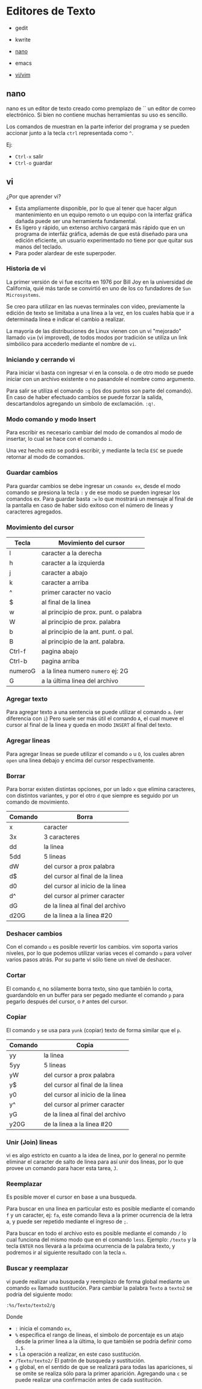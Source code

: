 # Editores de Texto

- gedit
- kwrite

- [nano](#nano)
- emacs
- [vi/vim](#vi)

## nano

nano es un editor de texto creado como premplazo de `` un editor de correo electrónico. Si bien no contiene muchas herramientas su uso es sencillo.

Los comandos de muestran en la parte inferior del programa y se pueden accionar junto a la tecla `ctrl` representada como `^`.

Ej:

- `Ctrl-x` salir
- `Ctrl-o` guardar

## vi

¿Por que aprender vi?

- Esta ampliamente disponible, por lo que al tener que hacer algun mantenimiento en un equipo remoto o un equipo con la interfaz gráfica dañada puede ser una herramienta fundamental.
- Es ligero y rápido, un extenso archivo cargará más rápido que en un programa de interfáz gráfica, además de que está diseñado para una edición eficiente, un usuario experimentado no tiene por que quitar sus manos del teclado.
- Para poder alardear de este superpoder.

### Historia de vi

La primer versión de vi fue escrita en 1976 por Bill Joy en la universidad de California, quié más tarde se convirtió en uno de los co fundadores de `Sun Microsystems`.

Se creo para utilizar en las nuevas terminales con video, previamente la edición de texto se limitaba a una línea a la vez, en los cuales había que ir a determinada línea e indicar el cambio a realizar.

La mayoría de las distribuciones de Linux vienen con un vi "mejorado" llamado `vim` (vi improved), de todos modos por tradición se utiliza un link simbólico para accederlo mediante el nombre de `vi`.

### Iniciando y cerrando vi

Para iniciar vi basta con ingresar vi en la consola.
o de otro modo se puede iniciar con un archivo existente o no pasandole el nombre como argumento.

Para salir se utiliza el comando `:q` (los dos puntos son parte del comando). En caso de haber efectuado cambios se puede forzar la salida, descartandolos agregando un simbolo de exclamación. `:q!`.

### Modo comando y modo Insert

Para escribir es necesario cambiar del modo de comandos al modo de insertar, lo cual se hace con el comando `i`.

Una vez hecho esto se podrá escribir, y mediante la tecla `ESC` se puede retornar al modo de comandos.

### Guardar cambios

Para guardar cambios se debe ingresar un `comando ex`, desde el modo comando se presiona la tecla `:` y de ese modo se pueden ingresar los comandos ex. Para guardar basta `:w` lo que mostrará un mensaje al final de la pantalla en caso de haber sido exitoso con el número de lineas y caracteres agregados.

### Movimiento del cursor

| Tecla   | Movimiento del cursor                 |
|---------|-------------------------              |
| l       | caracter a la derecha                 |
| h       | caracter a la izquierda               |
| j       | caracter a abajo                      |
| k       | caracter a arriba                     |
| ^       | primer caracter no vacio              |
| $       | al final de la linea                  |
| w       | al principio de prox. punt. o palabra |
| W       | al principio de prox. palabra         |
| b       | al  principio de la ant. punt. o pal. |
| B       | al principio de la ant. palabra.      |
| Ctrl-f  | pagina abajo                          |
| Ctrl-b  | pagina arriba                         |
| numeroG | a la linea numero `numero` ej: 2G     |
| G       | a la última linea del archivo         |

### Agregar texto

Para agregar texto a una sentencia se puede utilizar el comando `a`. (ver diferencia con `i`)
Pero suele ser más útil el comando `A`, el cual mueve el cursor al final de la linea y queda en modo `INSERT` al final del texto.

### Agregar lineas

Para agregar lineas se puede utilizar el comando `o` u `O`, los cuales abren `open` una linea debajo y encima del cursor respectivamente.

### Borrar

Para borrar existen distintas opciones, por un lado `x` que elimina caracteres, con distintos variantes, y por el otro `d` que siempre es seguido por un comando de movimiento.

| Comando | Borra                            |
|---------|----------------------------------|
| x       | caracter                         |
| 3x      | 3 caracteres                     |
| dd      | la linea                         |
| 5dd     | 5 lineas                         |
| dW      | del cursor a prox palabra        |
| d$      | del cursor al final de la linea  |
| d0      | del cursor al inicio de la linea |
| d^      | del cursor al primer caracter    |
| dG      | de la linea al final del archivo |
| d20G    | de la linea a la linea #20       |

### Deshacer cambios

Con el comando `u` es posible revertir los cambios.
vim soporta varios niveles, por lo que podemos utilizar varias veces el comando `u` para volver varios pasos atrás. Por su parte vi sólo tiene un nivel de deshacer.

### Cortar

El comando `d`, no sólamente borra texto, sino que también lo corta, guardandolo en un buffer para ser pegado mediante el comando `p` para pegarlo después del cursor, o `P` antes del cursor.

### Copiar

El comando `y` se usa para `yunk` (copiar) texto de forma similar que el `p`.

| Comando | Copia                            |
|---------|----------------------------------|
| yy      | la linea                         |
| 5yy     | 5 lineas                         |
| yW      | del cursor a prox palabra        |
| y$      | del cursor al final de la linea  |
| y0      | del cursor al inicio de la linea |
| y^      | del cursor al primer caracter    |
| yG      | de la linea al final del archivo |
| y20G    | de la linea a la linea #20       |

### Unir (Join) lineas

vi es algo estricto en cuanto a la idea de linea, por lo general no permite eliminar el caracter de salto de linea para así unir dos lineas, por lo que provee un comando para hacer esta tarea, `J`.

### Reemplazar


Es posible mover el cursor en base a una busqueda.

Para buscar en una linea en particular esto es posible mediante el comando `f` y un caracter, ej: `fa`, este comando lleva a la primer ocurrencia de la letra a, y puede ser repetido mediante el ingreso de `;`.

Para buscar en todo el archivo esto es posible mediante el comando `/` lo cual funciona del mismo modo que en el comando `less`. Ejemplo: `/texto` y la tecla `ENTER` nos llevará a la próxima ocurrencia de la palabra texto, y podremos ir al siguiente resultado con la tecla `n`.

### Buscar y reemplazar

vi puede realizar una busqueda y reemplazo de forma global mediante un comando `ex` llamado sustitución. Para cambiar la palabra `Texto` a `texto2` se podría del siguiente modo:

`:%s/Texto/texto2/g`

Donde 

- `:` inicia el comando `ex`, 
- `%` especifica el rango de lineas, el simbolo de porcentaje es un atajo desde la primer linea a la última, lo que también se podría definir como `1,$`.
- `s` La operación a realizar, en este caso sustitución.
- `/Texto/texto2/` El patrón de busqueda y sustitución.
- `g` global, en el sentido de que se realizará para todas las apariciones, si se omite se realiza sólo para la primer aparición. Agregando una `c` se puede realizar una confirmación antes de cada sustitución.

